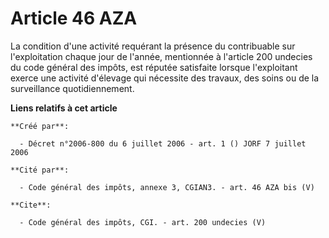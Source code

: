# Article 46 AZA

La condition d'une activité requérant la présence du contribuable sur l'exploitation chaque jour de l'année, mentionnée à
l'article 200 undecies du code général des impôts, est réputée satisfaite lorsque l'exploitant exerce une activité d'élevage
qui nécessite des travaux, des soins ou de la surveillance quotidiennement.

**Liens relatifs à cet article**

	**Créé par**:

	  - Décret n°2006-800 du 6 juillet 2006 - art. 1 () JORF 7 juillet 2006

	**Cité par**:

	  - Code général des impôts, annexe 3, CGIAN3. - art. 46 AZA bis (V)

	**Cite**:

	  - Code général des impôts, CGI. - art. 200 undecies (V)
